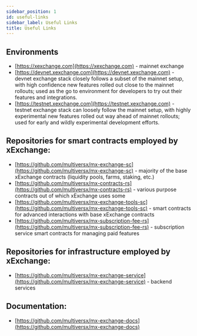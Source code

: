```yaml
---
sidebar_position: 1
id: useful-links
sidebar_label: Useful Links
title: Useful Links
---
```


[comment]: # (mx-exclude-context)

## Environments
- [https://xexchange.com](https://xexchange.com) - mainnet exchange
- [https://devnet.xexchange.com](https://devnet.xexchange.com) - devnet exchange stack closely follows a subset of the mainnet setup, with high confidence new features rolled out close to the mainnet rollouts; used as the go to environment for developers to try out their features and integrations.
- [https://testnet.xexchange.com](https://testnet.xexchange.com) - testnet exchange stack can loosely follow the mainnet setup, with highly experimental new features rolled out way ahead of mainnet rollouts; used for early and wildly experimental development efforts.

## Repositories for smart contracts employed by xExchange:

- [https://github.com/multiversx/mx-exchange-sc](https://github.com/multiversx/mx-exchange-sc) - majority of the base xExchange contracts (liquidity pools, farms, staking, etc.)
- [https://github.com/multiversx/mx-contracts-rs](https://github.com/multiversx/mx-contracts-rs) - various purpose contracts out of which xExchange uses some
- [https://github.com/multiversx/mx-exchange-tools-sc](https://github.com/multiversx/mx-exchange-tools-sc) - smart contracts for advanced interactions with base xExchange contracts
- [https://github.com/multiversx/mx-subscription-fee-rs](https://github.com/multiversx/mx-subscription-fee-rs) - subscription service smart contracts for managing paid features

## Repositories for infrastructure employed by xExchange:
- [https://github.com/multiversx/mx-exchange-service](https://github.com/multiversx/mx-exchange-service) - backend services


## Documentation:

- [https://github.com/multiversx/mx-exchange-docs](https://github.com/multiversx/mx-exchange-docs)


